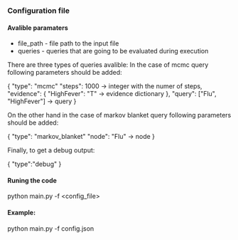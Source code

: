 
### Configuration file

#### Avalible paramaters
* file_path - file path to the input file
* queries - queries that are going to be evaluated during execution

There are three types of queries avalible:
In the case of mcmc query following parameters should be added:

{
    "type": "mcmc"
    "steps": 1000 -> integer with the numer of steps,
    "evidence": {
        "HighFever": "T" -> evidence dictionary
    },
    "query": ["Flu", "HighFever"] -> query
}

On the other hand in the case of markov blanket query following parameters should be added:

{
    "type": "markov_blanket"
    "node": "Flu" -> node
}

Finally, to get a debug output:

{
    "type":"debug"
}

#### Runing the code

python main.py -f <config_file>

#### Example:

python main.py -f config.json